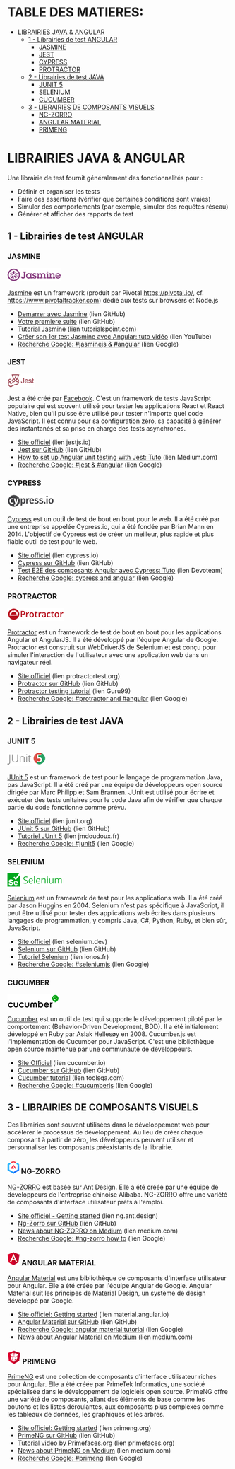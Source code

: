 <h1>TABLE DES MATIERES:</h1>

- [LIBRAIRIES JAVA \& ANGULAR](#librairies-java--angular)
  - [1 - Librairies de test ANGULAR](#1---librairies-de-test-angular)
    - [JASMINE](#jasmine)
    - [JEST](#jest)
    - [CYPRESS](#cypress)
    - [PROTRACTOR](#protractor)
  - [2 - Librairies de test JAVA](#2---librairies-de-test-java)
    - [JUNIT 5](#junit-5)
    - [SELENIUM](#selenium)
    - [CUCUMBER](#cucumber)
  - [3 - LIBRAIRIES DE COMPOSANTS VISUELS](#3---librairies-de-composants-visuels)
    - [ NG-ZORRO](#-ng-zorro)
    - [ ANGULAR MATERIAL](#-angular-material)
    - [ PRIMENG](#-primeng)

# LIBRAIRIES JAVA & ANGULAR
Une librairie de test fournit généralement des fonctionnalités pour :

- Définir et organiser les tests
- Faire des assertions (vérifier que certaines conditions sont vraies)
- Simuler des comportements (par exemple, simuler des requêtes réseau)
- Générer et afficher des rapports de test

## 1 - Librairies de test ANGULAR
### JASMINE
![alt text](<IMG/Jasmine Js.png>)

[Jasmine](https://jasmine.github.io/) est un framework (produit par Pivotal https://pivotal.io/, cf. https://www.pivotaltracker.com) dédié aux tests sur browsers et Node.js
- [Demarrer avec Jasmine](https://jasmine.github.io/pages/getting_started.html) (lien GitHub)
- [Votre premiere suite](https://jasmine.github.io/tutorials/your_first_suite) (lien GitHub)
- [Tutorial Jasmine](https://www.tutorialspoint.com/jasminejs/jasminejs_overview.htm) (lien tutorialspoint.com)
- [Créer son 1er test Jasmine avec Angular: tuto vidéo](https://www.youtube.com/watch?v=J7YLuoGGQe0) (lien YouTube)
- [Recherche Google: #jasminejs &  #angular](https://www.google.com/search?q=%23jasminejs+%26++%23angular&sca_esv=bf11c2ab1d752dbe&biw=1512&bih=857&ei=OX4BZuneG5KmkdUP3_GH2A0&ved=0ahUKEwip36DCxI-FAxUSU6QEHd_4AdsQ4dUDCBA&uact=5&oq=%23jasminejs+%26++%23angular&gs_lp=Egxnd3Mtd2l6LXNlcnAiFiNqYXNtaW5lanMgJiAgI2FuZ3VsYXIyCBAAGIAEGKIEMggQABiABBiiBEimP1DsBliNN3ABeAGQAQCYAZkBoAG9A6oBAzMuMrgBA8gBAPgBAZgCBqACywPCAgoQABhHGNYEGLADwgIIECEYoAEYwwSYAwCIBgGQBgiSBwM0LjKgB4QH&sclient=gws-wiz-serp#ip=1) (lien Google)



### JEST
![alt text](<IMG/Jest JS.png>)

Jest a été créé par [Facebook](https://www.facebook.com/MetaOpenSource). C'est un framework de tests JavaScript populaire qui est souvent utilisé pour tester les applications React et React Native, bien qu'il puisse être utilisé pour tester n'importe quel code JavaScript. Il est connu pour sa configuration zéro, sa capacité à générer des instantanés et sa prise en charge des tests asynchrones.
- [Site officiel](https://jestjs.io/) (lien jestjs.io)
- [Jest sur GitHub](https://github.com/jestjs/jest) (lien GitHub)
- [How to set up Angular unit testing with Jest: Tuto](https://medium.com/@megha.d.parmar2018/angular-unit-testing-with-jest-2023-2676faa2e564) (lien Medium.com)
- [Recherche Google: #jest &  #angular](https://www.google.com/search?q=%23jest+%26++%23angular&sca_esv=bf11c2ab1d752dbe&biw=1512&bih=857&ei=XH4BZoDmBZankdUPsZaQwAY&ved=0ahUKEwiAhOPSxI-FAxWWU6QEHTELBGgQ4dUDCBA&uact=5&oq=%23jest+%26++%23angular&gs_lp=Egxnd3Mtd2l6LXNlcnAiESNqZXN0ICYgICNhbmd1bGFyMgYQABgHGB4yBhAAGAcYHjIGEAAYBxgeMgYQABgHGB4yBhAAGAcYHjIGEAAYBxgeMgYQABgHGB4yBhAAGAcYHjIGEAAYBxgeMgYQABgHGB5IocQyUK6pMljxwDJwAngBkAEAmAFAoAHfBKoBAjExuAEDyAEA-AEBmAINoAKUBcICChAAGEcY1gQYsAPCAggQABiABBiiBJgDAIgGAZAGCJIHAjEzoAeUOg&sclient=gws-wiz-serp) (lien Google)

### CYPRESS
![alt text](<IMG/Cypress JS.png>)

[Cypress](https://docs.cypress.io/guides/overview/why-cypress) est un outil de test de bout en bout pour le web. Il a été créé par une entreprise appelée Cypress.io, qui a été fondée par Brian Mann en 2014. L'objectif de Cypress est de créer un meilleur, plus rapide et plus fiable outil de test pour le web.

- [Site officiel](https://docs.cypress.io/guides/getting-started/installing-cypress) (lien cypress.io)
- [Cypress sur GitHub](https://github.com/cypress-io/cypress) (lien GitHub)
- [Test E2E des composants Angular avec Cypress: Tuto](https://creativetech-fr.devoteam.com/2023/04/14/end-to-end-test-des-composants-angular-avec-cypress/) (lien Devoteam)
- [Recherche Google: cypress and angular](https://www.google.com/search?q=cypress+and+angular&lr=lang_fr&sca_esv=6046820b85816b8d&biw=1512&bih=857&tbs=lr%3Alang_1fr&ei=p40BZqCWJb75kdUP9LqrwAQ&oq=cypress+and+angular&gs_lp=Egxnd3Mtd2l6LXNlcnAiE2N5cHJlc3MgYW5kIGFuZ3VsYXIqAggAMgcQABiABBgTMggQABgIGB4YEzIIEAAYCBgeGBMyCBAAGAgYHhgTMggQABgIGB4YEzIIEAAYCBgeGBNIgSJQgQhYvQlwAXgAkAEAmAFAoAF0qgEBMrgBAcgBAPgBAZgCAqACecICCRAAGIAEGA0YE8ICChAAGAgYHhgNGBOYAwCIBgGSBwEyoAeJBw&sclient=gws-wiz-serp) (lien Google)

### PROTRACTOR
![alt text](<IMG/Protractor JS.png>)

[Protractor](https://www.protractortest.org/#/) est un framework de test de bout en bout pour les applications Angular et AngularJS. Il a été développé par l'équipe Angular de Google. Protractor est construit sur WebDriverJS de Selenium et est conçu pour simuler l'interaction de l'utilisateur avec une application web dans un navigateur réel.


- [Site officiel](https://www.protractortest.org/#/) (lien protractortest.org)
- [Protractor sur GitHub](https://github.com/angular/protractor) (lien GitHub)
- [Protractor testing tutorial](https://www.guru99.com/protractor-testing.html) (lien Guru99)
- [Recherche Google: #protractor and  #angular](https://www.google.com/search?q=%23protractor+and++%23angular&sca_esv=6046820b85816b8d&tbas=0&source=lnt&sa=X&ved=2ahUKEwjzqt6u2I-FAxUgdaQEHeDlD_wQpwV6BAgBEAs&biw=1512&bih=857&dpr=2) (lien Google)

## 2 - Librairies de test JAVA
### JUNIT 5
![alt text](<IMG/Junit 5.png>)

[JUnit 5](https://junit.org/junit5/) est un framework de test pour le langage de programmation Java, pas JavaScript. Il a été créé par une équipe de développeurs open source dirigée par Marc Philipp et Sam Brannen. JUnit est utilisé pour écrire et exécuter des tests unitaires pour le code Java afin de vérifier que chaque partie du code fonctionne comme prévu.

- [Site officiel](https://junit.org/junit5/) (lien junit.org)
- [JUnit 5 sur GitHub](https://github.com/junit-team/junit5/) (lien GitHub)
- [Tutoriel JUnit 5](https://www.jmdoudoux.fr/java/dej/chap-junit5.htm) (lien jmdoudoux.fr)
- [Recherche Google: #junit5](https://www.google.com/search?q=%23junit5&sca_esv=6046820b85816b8d&tbas=0&source=lnt&sa=X&ved=2ahUKEwjV7JHp3o-FAxW6TKQEHeQEAeQQpwV6BAgEEAY&cshid=1711380983154244&biw=1512&bih=857&dpr=2) (lien Google)

### SELENIUM
![alt text](IMG/Selenium.png)

[Selenium](https://www.selenium.dev/history/) est un framework de test pour les applications web. Il a été créé par Jason Huggins en 2004. Selenium n'est pas spécifique à JavaScript, il peut être utilisé pour tester des applications web écrites dans plusieurs langages de programmation, y compris Java, C#, Python, Ruby, et bien sûr, JavaScript.

- [Site officiel](https://www.selenium.dev/documentation/overview/) (lien selenium.dev)
- [Selenium sur GitHub](https://github.com/SeleniumHQ/seleniumhq.github.io) (lien GitHub)
- [Tutoriel Selenium](https://www.ionos.fr/digitalguide/sites-internet/developpement-web/tutoriel-selenium-webdriver/) (lien ionos.fr)
- [Recherche Google: #seleniumjs](https://www.google.com/search?q=%23seleniumjs&oq=%23seleniumjs&gs_lcrp=EgZjaHJvbWUyBggAEEUYOdIBCDc5MDJqMGo0qAIAsAIA&sourceid=chrome&ie=UTF-8#ip=1) (lien Google)

### CUCUMBER
![alt text](IMG/cucumber.png)

[Cucumber](https://cucumber.io/docs/guides/overview/) est un outil de test qui supporte le développement piloté par le comportement (Behavior-Driven Development, BDD). Il a été initialement développé en Ruby par Aslak Hellesøy en 2008. Cucumber.js est l'implémentation de Cucumber pour JavaScript. C'est une bibliothèque open source maintenue par une communauté de développeurs.

- [Site Officiel](https://cucumber.io/docs/installation/) (lien cucumber.io)
- [Cucumber sur GitHub](https://github.com/cucumber/) (lien GitHub)
- [Cucumber tutorial](https://www.toolsqa.com/cucumber-tutorial) (lien toolsqa.com)
- [Recherche Google: #cucumberjs](https://www.google.com/search?q=%23cucumberjs&sca_esv=83a32caac141be1d&ei=wZwBZs6MHvO6seMPzPaHsAQ&ved=0ahUKEwiO8Z3R4Y-FAxVzXWwGHUz7AUYQ4dUDCBA&uact=5&oq=%23cucumberjs&gs_lp=Egxnd3Mtd2l6LXNlcnAiCyNjdWN1bWJlcmpzMgYQABgeGAoyBhAAGB4YCjIGEAAYHhgKMgYQABgeGAoyBBAAGB4yBhAAGB4YCjIEEAAYHjIEEAAYHjIEEAAYHjIEEAAYHkjNHlCIBVjHHHABeAGQAQCYAVugAagGqgECMTC4AQPIAQD4AQGYAgqgAoAGwgIKEAAYRxjWBBiwA8ICCxAAGIAEGLEDGIMBwgIFEC4YgATCAgUQABiABMICAhAmwgIHEC4YHhjUApgDAIgGAZAGCJIHAjEwoAeeNA&sclient=gws-wiz-serp) (lien Google)


## 3 - LIBRAIRIES DE COMPOSANTS VISUELS
Ces librairies sont souvent utilisées dans le développement web pour accélérer le processus de développement. Au lieu de créer chaque composant à partir de zéro, les développeurs peuvent utiliser et personnaliser les composants préexistants de la librairie.

### ![alt text](IMG/ng-zorro.png) NG-ZORRO

[NG-ZORRO](https://ng.ant.design/docs/introduce/en) est basée sur Ant Design. Elle a été créée par une équipe de développeurs de l'entreprise chinoise Alibaba. NG-ZORRO offre une variété de composants d'interface utilisateur prêts à l'emploi.

- [Site officiel - Getting started](https://ng.ant.design/docs/getting-started/en) (lien ng.ant.design)
- [Ng-Zorro sur GitHub](https://github.com/NG-ZORRO/ng-zorro-antd) (lien GitHub)
- [News about NG-ZORRO on Medium](https://medium.com/search?q=ng-zorro) (lien medium.com)
- [Recherche Google: #ng-zorro how to](https://www.google.com/search?q=%23ng-zorrohowto&sca_esv=ab02dd2696e7e4b9&ei=L_UCZrLdIs-YkdUPqa2Y-A4&ved=0ahUKEwjysPSNqpKFAxVPTKQEHakWBu8Q4dUDCBA&uact=5&oq=%23ng-zorrohowto&gs_lp=Egxnd3Mtd2l6LXNlcnAiDiNuZy16b3Jyb2hvd3RvMggQABiABBiiBDIIEAAYgAQYogRI_0dQ-zZYx0VwAXgBkAEAmAFuoAHqAqoBAzQuMbgBA8gBAPgBAZgCBqAC_wLCAgoQABhHGNYEGLADwgIGEAAYHhgNmAMAiAYBkAYIkgcDNS4xoAfzEA&sclient=gws-wiz-serp) (lien Google)

### ![alt text](<IMG/angular material.png>) ANGULAR MATERIAL

[Angular Material](https://material.angular.io/) est une bibliothèque de composants d'interface utilisateur pour Angular. Elle a été créée par l'équipe Angular de Google. Angular Material suit les principes de Material Design, un système de design développé par Google.

- [Site officiel: Getting started](https://material.angular.io/guide/getting-started) (lien material.angular.io)
- [Angular Material sur GitHub](https://github.com/angular/components) (lien GitHub)
- [Recherche Google: angular material tutorial](https://www.google.com/search?sca_esv=704ad41e8b2a1eb5&q=angular+material+tutorial&spell=1&sa=X&ved=2ahUKEwiaptixrZKFAxXOTaQEHUICB6MQBSgAegQICBAC&biw=1512&bih=857&dpr=2#ip=1) (lien Google)
- [News about Angular Material on Medium](https://medium.com/search?q=angular+material) (lien medium.com)


### ![alt text](IMG/primeng.png) PRIMENG

[PrimeNG](https://primeng.org/) est une collection de composants d'interface utilisateur riches pour Angular. Elle a été créée par PrimeTek Informatics, une société spécialisée dans le développement de logiciels open source. PrimeNG offre une variété de composants, allant des éléments de base comme les boutons et les listes déroulantes, aux composants plus complexes comme les tableaux de données, les graphiques et les arbres.

- [Site officiel: Getting started](https://primeng.org/installation) (lien primeng.org)
- [PrimeNG sur GitHub](https://github.com/primefaces/primeng) (lien GitHub)
- [Tutorial video by Primefaces.org](https://www.primefaces.org/primeng-v14-lts/setup) (lien primefaces.org)
- [News about PrimeNG on Medium](https://medium.com/search?q=primeng) (lien medium.com)
- [Recherche Google: #primeng](https://www.google.com/search?q=%23primeng&sca_esv=ab02dd2696e7e4b9&source=lnt&tbs=qdr:y&sa=X&ved=2ahUKEwjh67LctZKFAxVnRaQEHarYBL4QpwV6BAgDEBA&biw=1512&bih=857&dpr=2) (lien Google)
  






